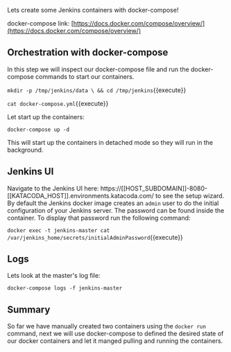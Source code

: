 Lets create some Jenkins containers with docker-compose!

docker-compose link: [https://docs.docker.com/compose/overview/](https://docs.docker.com/compose/overview/)

## Orchestration with docker-compose

In this step we will inspect our docker-compose file and run the docker-compose commands to start our containers.

`mkdir -p /tmp/jenkins/data \
    && cd /tmp/jenkins`{{execute}}

`cat docker-compose.yml`{{execute}}

Let start up the containers:

`docker-compose up -d`

This will start up the containers in detached mode so they will run in the background.

## Jenkins UI

Navigate to the Jenkins UI here: https://[[HOST_SUBDOMAIN]]-8080-[[KATACODA_HOST]].environments.katacoda.com/ to see the setup wizard. By default the Jenkins docker image creates an `admin` user to do the initial configuration of your Jenkins server. The password can be found inside the container. To display that password run the following command:

`docker exec -t jenkins-master cat /var/jenkins_home/secrets/initialAdminPassword`{{execute}}

## Logs

Lets look at the master's log file:

`docker-compose logs -f jenkins-master`

## Summary

So far we have manually created two containers using the `docker run` command, next we will use docker-compose to defined the desired state of our docker containers and let it manged pulling and running the containers.